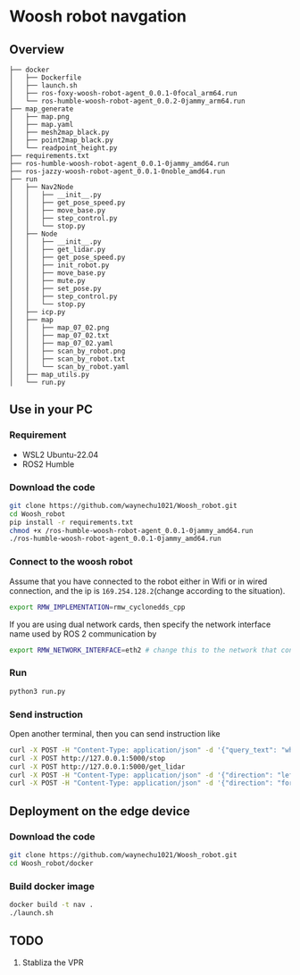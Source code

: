 # Woosh robot navgation

## Overview
```text
├── docker 
│   ├── Dockerfile
│   ├── launch.sh
│   ├── ros-foxy-woosh-robot-agent_0.0.1-0focal_arm64.run
│   └── ros-humble-woosh-robot-agent_0.0.2-0jammy_arm64.run
├── map_generate
│   ├── map.png
│   ├── map.yaml
│   ├── mesh2map_black.py
│   ├── point2map_black.py
│   └── readpoint_height.py
├── requirements.txt
├── ros-humble-woosh-robot-agent_0.0.1-0jammy_amd64.run
├── ros-jazzy-woosh-robot-agent_0.0.1-0noble_amd64.run
├── run
│   ├── Nav2Node
│   │   ├── __init__.py
│   │   ├── get_pose_speed.py
│   │   ├── move_base.py
│   │   ├── step_control.py
│   │   └── stop.py
│   ├── Node
│   │   ├── __init__.py
│   │   ├── get_lidar.py
│   │   ├── get_pose_speed.py
│   │   ├── init_robot.py
│   │   ├── move_base.py
│   │   ├── mute.py
│   │   ├── set_pose.py
│   │   ├── step_control.py
│   │   └── stop.py
│   ├── icp.py
│   ├── map
│   │   ├── map_07_02.png
│   │   ├── map_07_02.txt
│   │   ├── map_07_02.yaml
│   │   ├── scan_by_robot.png
│   │   ├── scan_by_robot.txt
│   │   └── scan_by_robot.yaml
│   ├── map_utils.py
│   └── run.py
```

## Use in your PC

### Requirement
- WSL2 Ubuntu-22.04
- ROS2 Humble

### Download the code
```bash
git clone https://github.com/waynechu1021/Woosh_robot.git
cd Woosh_robot
pip install -r requirements.txt
chmod +x /ros-humble-woosh-robot-agent_0.0.1-0jammy_amd64.run
./ros-humble-woosh-robot-agent_0.0.1-0jammy_amd64.run
```

### Connect to the woosh robot
Assume that you have connected to the robot either in Wifi or in wired connection, and the ip is `169.254.128.2`(change according to the situation). 
```bash
export RMW_IMPLEMENTATION=rmw_cyclonedds_cpp
```
If you are using dual network cards, then specify the network interface name used by ROS 2 communication by
```bash
export RMW_NETWORK_INTERFACE=eth2 # change this to the network that connect to the robot
```
### Run
```bash
python3 run.py
```

### Send instruction
Open another terminal, then you can send instruction like
```bash
curl -X POST -H "Content-Type: application/json" -d '{"query_text": "where2go"}' http://127.0.0.1:5000/text_nav
curl -X POST http://127.0.0.1:5000/stop
curl -X POST http://127.0.0.1:5000/get_lidar
curl -X POST -H "Content-Type: application/json" -d '{"direction": "left", "theta": "1.2"}' http://127.0.0.1:5000/rotate
curl -X POST -H "Content-Type: application/json" -d '{"direction": "forward", "distance": "0.5"}' http://127.0.0.1:5000/forward
```

## Deployment on the edge device

### Download the code
```bash
git clone https://github.com/waynechu1021/Woosh_robot.git
cd Woosh_robot/docker
```

### Build docker image
```bash
docker build -t nav .
./launch.sh
```


## TODO
1. Stabliza the VPR